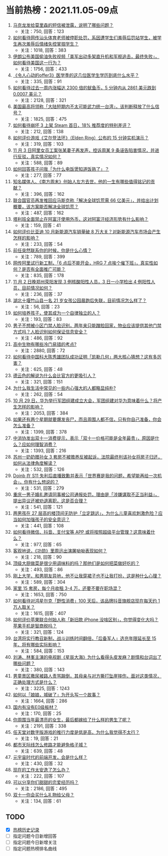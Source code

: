# 当前热榜：2021.11.05-09点
1. [马克龙发给莫里森的短信被泄露，说明了哪些问题？](https://www.zhihu.com/question/496581800)
    * 关注：750, 回答：123
2. [如何看待网传汕头体育老师被停职处罚，系因遭学生们羞辱后罚站学生，被学生再次羞辱后情绪失控掌掴学生？](https://www.zhihu.com/question/496554451)
    * 关注：1018, 回答：383
3. [伊朗公布美国偷油失败视频「美军出动多架直升机和军舰追击，最终失败」，如何看待美国这一行为？](https://www.zhihu.com/question/496533481)
    * 关注：1756, 回答：433
4. [《令人心动的offer3》医学季的这几位医学生学历到底什么水平？](https://www.zhihu.com/question/496583990)
    * 关注：335, 回答：91
5. [如何看待过去一周内涨幅达 2300 倍的鱿鱼币，5 分钟内从 2861 美元跌到 0.0007 美元？](https://www.zhihu.com/question/496329978)
    * 关注：2128, 回答：321
6. [美国最高将领称「大陆短期内不太可能武力统一台湾」，该判断释放了什么信号？](https://www.zhihu.com/question/496569944)
    * 关注：1825, 回答：475
7. [如何看待崩坏 3 上架 Steam 首日，18% 推荐度的特别差评？](https://www.zhihu.com/question/496593109)
    * 关注：212, 回答：138
8. [如何评价游戏《艾尔登法环》（Elden Ring）公布的 15 分钟实机演示？](https://www.zhihu.com/question/496550251)
    * 关注：319, 回答：103
9. [11 月 3 日阿里女员工案张某妻子再发声，控诉周某 9 条诬告陷害情况，并进行反驳，真实情况如何？](https://www.zhihu.com/question/496428446)
    * 关注：588, 回答：89
10. [如何回答孩子问我「为什么电饭煲知道饭熟了」？](https://www.zhihu.com/question/487505635)
    * 关注：277, 回答：77
11. [知名媒体人、《南方周末》创始人左方去世，他的一生有哪些值得铭记的贡献？](https://www.zhihu.com/question/496632301)
    * 关注：396, 回答：162
12. [联合国官员再发推回应马斯克称「解决全球饥荒需 66 亿美元」，并给出计划概要，该方案能否解决全球饥荒？](https://www.zhihu.com/question/496591720)
    * 关注：487, 回答：162
13. [塔利班全面禁止在阿富汗使用外币，这对阿富汗经济形势有什么影响？](https://www.zhihu.com/question/496288577)
    * 关注：159, 回答：41
14. [如何评价比亚迪 10 月新能源汽车销量破 8 万大关？对新能源汽车市场会产生怎样的影响？](https://www.zhihu.com/question/496431836)
    * 关注：233, 回答：54
15. [前任突然联系你的时候，你是什么心情？](https://www.zhihu.com/question/446611780)
    * 关注：789, 回答：399
16. [网传阿里试行新工制，「6 点后不能开会，HRG 7 点挨个催下班」，真实性如何？是否有全面推广可能？](https://www.zhihu.com/question/496513938)
    * 关注：835, 回答：178
17. [11 月 2 日晚郑州荥阳发现 3 例核酸阳性人员，3 日一小学检出 4 例阳性人员，目前情况如何？](https://www.zhihu.com/question/496243029)
    * 关注：236, 回答：37
18. [湖北十堰竹山县一名 21 岁女孩公园晨跑后失联，目前情况怎么样了？](https://www.zhihu.com/question/496311627)
    * 关注：56, 回答：23
19. [如何培养孩子，使其成为一个自律独立的人？](https://www.zhihu.com/question/495411966)
    * 关注：193, 回答：83
20. [男子不想被小区门禁人脸识别，两年来只能蹭脸回家，物业应该提供其他门禁方式吗？人脸识别如何保证信息安全？](https://www.zhihu.com/question/495961970)
    * 关注：486, 回答：92
21. [高中生物有哪些冷门易错的考点?](https://www.zhihu.com/question/447559813)
    * 关注：2880, 回答：72
22. [如何看待中国科大陈秀雄团队成功证明「凯勒几何」两大核心猜想？这有多厉害？](https://www.zhihu.com/question/496059044)
    * 关注：625, 回答：48
23. [德云色的解说为什么会比官方的更吸引人？](https://www.zhihu.com/question/358477715)
    * 关注：321, 回答：151
24. [为什么我生活中常见的一些内心强大的人都略显纯朴?](https://www.zhihu.com/question/484974282)
    * 关注：262, 回答：54
25. [10 月 29 日，华为举行军团组建成立大会，军团组建对华为意味着什么？将产生怎样的影响？](https://www.zhihu.com/question/496518080)
    * 关注：2053, 回答：384
26. [如果还有两个星期就要爆发丧尸，而且周围人都不信，只有你自己准备，你会怎么准备？](https://www.zhihu.com/question/408293580)
    * 关注：1399, 回答：378
27. [中消协发出双十一消费提示，表示「双十一价格可能是全年最贵」，原因是什么？应如何理智消费？](https://www.zhihu.com/question/496515704)
    * 关注：1393, 回答：216
28. [苏州一奶奶赠孙女 3 套房不被赡养反被起诉，法院最终判该孙女将房子归还，如何从法律角度解读？](https://www.zhihu.com/question/496474368)
    * 关注：532, 回答：126
29. [Doinb 在 S11 失利后直播致歉并表示「世界赛是我的问题，希望能再给一次机会」，你有什么想说的？](https://www.zhihu.com/question/496372522)
    * 关注：531, 回答：279
30. [重庆一男子婚礼邀请同事被公司通报处罚，理由是「涉嫌谋取不正当利益」，提出异议还被劝退离职，这是否合理？](https://www.zhihu.com/question/496039003)
    * 关注：541, 回答：121
31. [两男孩在 27 层高的楼顶间无防护「立定跳远」，为什么儿童喜欢刺激危险？应当如何加强孩子的安全意识？](https://www.zhihu.com/question/495892222)
    * 关注：441, 回答：108
32. [如何看待微信、抖音、支付宝等 APP 或将按照超级平台管理？这意味着什么？](https://www.zhihu.com/question/495365403)
    * 关注：977, 回答：65
33. [客观地说，《功勋》里周迅出演屠呦呦表现如何？](https://www.zhihu.com/question/492808933)
    * 关注：218, 回答：90
34. [顶级大厨做菜是很少用调味料的吗？那他们是如何把菜做好吃的？](https://www.zhihu.com/question/495410003)
    * 关注：493, 回答：86
35. [刚上大学，和男朋友异地，他不让我穿裙子也不让我打扮，这是种什么心理？](https://www.zhihu.com/question/494679304)
    * 关注：589, 回答：304
36. [家里 15 套房，每个月收租 3-4 万，还要不要在职场混？](https://www.zhihu.com/question/496075241)
    * 关注：1653, 回答：750
37. [如何看待对鸿星尔克「野性消费」100 天后，该品牌抖音旗舰店现在每天约 1 万人取关？](https://www.zhihu.com/question/495841485)
    * 关注：1615, 回答：407
38. [如何评价苹果联合创始人称「新旧款 iPhone 没啥区别」，你觉得变化大吗？苹果手机是智商税吗？](https://www.zhihu.com/question/495647507)
    * 关注：321, 回答：124
39. [台湾将实行教召新制，战斗训练时间翻倍，「后备军人」选充年限延长至 15 年，将有哪些实际影响？](https://www.zhihu.com/question/496441832)
    * 关注：584, 回答：153
40. [刘涛、林峯主演的电视剧《星辰大海》为什么看得头皮发麻？剧情和台词出了哪些问题？](https://www.zhihu.com/question/495170616)
    * 关注：380, 回答：143
41. [男童景区撒尿被路人责骂踹倒，其母亲与对方撕打坠崖摔伤，面对这类情况，正确处理方式是什么？](https://www.zhihu.com/question/496305111)
    * 关注：3225, 回答：1243
42. [如何以「娘娘，城破了」为开头写一个故事？](https://www.zhihu.com/question/455531791)
    * 关注：1664, 回答：286
43. [国内有没有E0级板材？](https://www.zhihu.com/question/302407694)
    * 关注：170, 回答：25
44. [你周围当年最漂亮的女生，最后都嫁给了什么样的男生了呢？](https://www.zhihu.com/question/268447668)
    * 关注：2191, 回答：338
45. [任天堂对数字版游戏的推行力度是低是高，为什么我觉得不太行？](https://www.zhihu.com/question/495712841)
    * 关注：19, 回答：21
46. [都市天际线怎么修路才能避免格子城？](https://www.zhihu.com/question/437568066)
    * 关注：639, 回答：48
47. [元宇宙时代的前端开发，会是什么样？](https://www.zhihu.com/question/496295132)
    * 关注：430, 回答：32
48. [现在的工作太安逸了怎么办？](https://www.zhihu.com/question/485253729)
    * 关注：222, 回答：107
49. [可以分享你们甜甜的恋爱经历吗？](https://www.zhihu.com/question/322823013)
    * 关注：2186, 回答：495
50. [双十一你会买什么礼物给父母？](https://www.zhihu.com/question/491777617)
    * 关注：134, 回答：61
## TODO
* [x] [热榜历史记录](hot_history/AllHot.md)
* [ ] 指定问题今日新增回答
* [ ] 指定问题今日新增关注
* [ ] 指定问题热榜排名曲线
